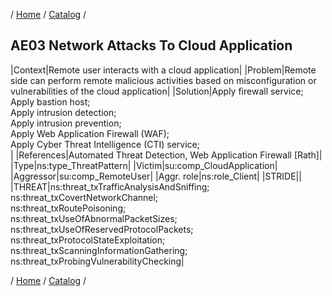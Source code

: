 / [Home](/acctp/) / [Catalog](/acctp/catalog/) /

## AE03 Network Attacks To Cloud Application

|Context|Remote user interacts with a cloud application|
|Problem|Remote side can perform remote malicious activities based on misconfiguration or vulnerabilities of the cloud application|
|Solution|Apply firewall service;<br /> Apply bastion host;<br /> Apply intrusion detection;<br /> Apply intrusion prevention;<br /> Apply Web Application Firewall (WAF);<br /> Apply Cyber Threat Intelligence (CTI) service;<br />|
|References|Automated Threat Detection, Web Application Firewall [Rath]|
|Type|ns:type_ThreatPattern|
|Victim|su:comp_CloudApplication|
|Aggressor|su:comp_RemoteUser|
|Aggr. role|ns:role_Client|
|STRIDE||
|THREAT|ns:threat_txTrafficAnalysisAndSniffing;<br /> ns:threat_txCovertNetworkChannel;<br /> ns:threat_txRoutePoisoning;<br /> ns:threat_txUseOfAbnormalPacketSizes;<br /> ns:threat_txUseOfReservedProtocolPackets;<br /> ns:threat_txProtocolStateExploitation;<br /> ns:threat_txScanningInformationGathering;<br /> ns:threat_txProbingVulnerabilityChecking|

/ [Home](/acctp/) / [Catalog](/acctp/catalog/) /
